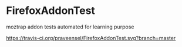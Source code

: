 # FirefoxAddonTest

moztrap addon tests automated for learning purpose

https://travis-ci.org/praveensel/FirefoxAddonTest.svg?branch=master
